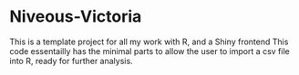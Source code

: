 # Niveous-Victoria
This is a template project for all my work with R, and a Shiny frontend This code essentailly has the minimal parts to allow the user to import a csv file into R, ready for further analysis.

